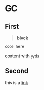 # GC
## First
>**block**

    code here
content with ```yyds```

## Second
this is a [link](www.baidu.com)